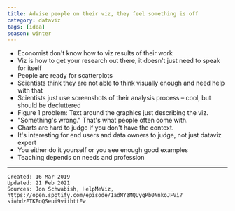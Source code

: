 ```yaml
---
title: Advise people on their viz, they feel something is off
category: dataviz
tags: [idea]
season: winter
---
```


* Economist don't know how to viz results of their work
* Viz is how to get your research out there, it doesn't just need to speak for itself
* People are ready for scatterplots
* Scientists think they are not able to think visually enough and need help with that
* Scientists just use screenshots of their analysis process – cool, but should be decluttered
* Figure 1 problem: Text around the graphics just describing the viz.
* "Something's wrong." That's what people often come with.
* Charts are hard to judge if you don't have the context.
* It's interesting for end users and data owners to judge, not just dataviz expert
* You either do it yourself or you see enough good examples
* Teaching depends on needs and profession

---

    Created: 16 Mar 2019
    Updated: 21 Feb 2021
    Sources: Jon Schwabish, HelpMeViz, https://open.spotify.com/episode/1adMYzMQUyqPb0NnkoJFVi?si=hdzETKEoQSeui9viihttEw
